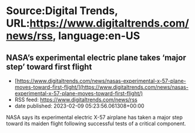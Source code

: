 # Source:Digital Trends, URL:https://www.digitaltrends.com/news/rss, language:en-US

## NASA’s experimental electric plane takes ‘major step’ toward first flight
 - [https://www.digitaltrends.com/news/nasas-experimental-x-57-plane-moves-toward-first-flight/](https://www.digitaltrends.com/news/nasas-experimental-x-57-plane-moves-toward-first-flight/)
 - RSS feed: https://www.digitaltrends.com/news/rss
 - date published: 2023-02-09 05:23:56.061308+00:00

NASA says its experimental electric X-57 airplane has taken a major step toward its maiden flight following successful tests of a critical component.

